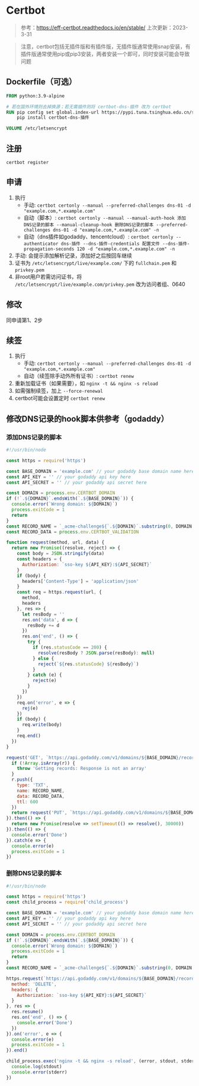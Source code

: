 # Certbot

> 参考：https://eff-certbot.readthedocs.io/en/stable/
> 上次更新：2023-3-31

> 注意，certbot包括无插件版和有插件版，无插件版通常使用snap安装，有插件版通常使用pip或pip3安装，两者安装一个即可，同时安装可能会导致问题

## Dockerfile（可选）

```Dockerfile
FROM python:3.9-alpine

# 若在国外环境则去掉换源；若无需插件则将 certbot-dns-插件 改为 certbot
RUN pip config set global.index-url https://pypi.tuna.tsinghua.edu.cn/simple && \
    pip install certbot-dns-插件

VOLUME /etc/letsencrypt
```

## 注册

`certbot register`

## 申请

1. 执行
    - 手动: `certbot certonly --manual --preferred-challenges dns-01 -d "example.com,*.example.com"`
    - 自动（脚本）: `certbot certonly --manual --manual-auth-hook 添加DNS记录的脚本 --manual-cleanup-hook 删除DNS记录的脚本 --preferred-challenges dns-01 -d "example.com,*.example.com" -n`
    - 自动（dns插件如godaddy、tencentcloud）: `certbot certonly --authenticator dns-插件 --dns-插件-credentials 配置文件 --dns-插件-propagation-seconds 120 -d "example.com,*.example.com" -n`
2. 手动: 会提示添加解析记录，添加好之后按回车继续
4. 证书为 `/etc/letsencrypt/live/example.com/` 下的 `fullchain.pem` 和 `privkey.pem`
3. 非root用户若需访问证书，将 `/etc/letsencrypt/live/example.com/privkey.pem` 改为访问者组、0640

## 修改

同申请第1、2步

## 续签

1. 执行
    - 手动: `certbot certonly --manual --preferred-challenges dns-01 -d "example.com,*.example.com"`
    - 自动（续签除手动外所有证书）: `certbot renew`
2. 重新加载证书（如果需要），如 `nginx -t && nginx -s reload`
3. 如需强制续签，加上 `--force-renewal`
4. certbot可能会设置定时 `certbot renew`

## 修改DNS记录的hook脚本供参考（godaddy）

### 添加DNS记录的脚本

```javascript
#!/usr/bin/node

const https = require('https')

const BASE_DOMAIN = 'example.com' // your godaddy base domain name here
const API_KEY = '' // your godaddy api key here
const API_SECRET = '' // your godaddy api secret here

const DOMAIN = process.env.CERTBOT_DOMAIN
if (!`.${DOMAIN}`.endsWith(`.${BASE_DOMAIN}`)) {
  console.error(`Wrong domain: ${DOMAIN}`)
  process.exitCode = 1
  return
}
const RECORD_NAME = `_acme-challenge${`.${DOMAIN}`.substring(0, DOMAIN.length - BASE_DOMAIN.length)}`
const RECORD_DATA = process.env.CERTBOT_VALIDATION

function request(method, url, data) {
  return new Promise((resolve, reject) => {
    const body = JSON.stringify(data)
    const headers = {
      Authorization: `sso-key ${API_KEY}:${API_SECRET}`
    }
    if (body) {
      headers['Content-Type'] = 'application/json'
    }
    const req = https.request(url, {
      method,
      headers
    }, res => {
      let resBody = ''
      res.on('data', d => {
        resBody += d
      })
      res.on('end', () => {
        try {
          if (res.statusCode == 200) {
            resolve(resBody ? JSON.parse(resBody): null)
          } else {
            reject(`${res.statusCode} ${resBody}`)
          }
        } catch (e) {
          reject(e)
        }
      })
    })
    req.on('error', e => {
      rej(e)
    })
    if (body) {
      req.write(body)
    }
    req.end()
  })
}

request('GET', `https://api.godaddy.com/v1/domains/${BASE_DOMAIN}/records/TXT/${RECORD_NAME}`).then(r => {
  if (!Array.isArray(r)) {
    throw 'Getting records: Response is not an array'
  }
  r.push({
    type: 'TXT',
    name: RECORD_NAME,
    data: RECORD_DATA,
    ttl: 600
  })
  return request('PUT', `https://api.godaddy.com/v1/domains/${BASE_DOMAIN}/records/TXT/${RECORD_NAME}`, r)
}).then(() => {
  return new Promise(resolve => setTimeout(() => resolve(), 30000))
}).then(() => {
  console.error('Done')
}).catch(e => {
  console.error(e)
  process.exitCode = 1
})
```

### 删除DNS记录的脚本

```javascript
#!/usr/bin/node

const https = require('https')
const child_process = require('child_process')

const BASE_DOMAIN = 'example.com' // your godaddy base domain name here
const API_KEY = '' // your godaddy api key here
const API_SECRET = '' // your godaddy api secret here

const DOMAIN = process.env.CERTBOT_DOMAIN
if (!`.${DOMAIN}`.endsWith(`.${BASE_DOMAIN}`)) {
  console.error(`Wrong domain: ${DOMAIN}`)
  process.exitCode = 1
  return
}
const RECORD_NAME = `_acme-challenge${`.${DOMAIN}`.substring(0, DOMAIN.length - BASE_DOMAIN.length)}`

https.request(`https://api.godaddy.com/v1/domains/${BASE_DOMAIN}/records/TXT/${RECORD_NAME}`, {
  method: 'DELETE',
  headers: {
    Authorization: `sso-key ${API_KEY}:${API_SECRET}`
  }
}, res => {
  res.resume()
  res.on('end', () => {
    console.error('Done')
  })
}).on('error', e => {
  console.error(e)
  process.exitCode = 1
}).end()

child_process.exec('nginx -t && nginx -s reload', (error, stdout, stderr) => {
  console.log(stdout)
  console.error(stderr)
})
```
